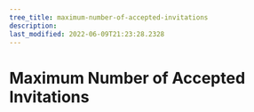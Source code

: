 ```yaml
---
tree_title: maximum-number-of-accepted-invitations
description: 
last_modified: 2022-06-09T21:23:28.2328
---
```


# Maximum Number of Accepted Invitations

